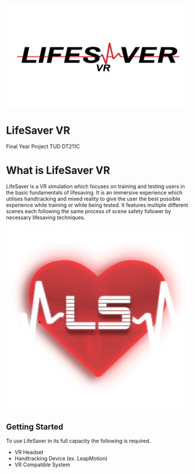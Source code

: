 <img src="images/Menu Logo.png">

# LifeSaver VR
Final Year Project TUD DT211C

# What is LifeSaver VR

LifeSaver is a VR simulation which focuses on training and testing users in the basic fundamentals of lifesaving. It is an immersive experience which utilises handtracking and mixed reality to give the user the best possible experience while training or while being tested. It features multiple different scenes each following the same process of scene safety follower by necessary lifesaving techniques.

<img src="images/heartbeatlogonobg.png">

## Getting Started

To use LifeSaver in its full capacity the following is required.
* VR Headset
* Handtracking Device (ex. LeapMotion)
* VR Compatible System
